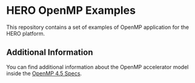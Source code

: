 # HERO OpenMP Examples
This repository contains a set of examples of OpenMP application for the HERO platform.

## Additional Information
You can find additional information about the OpenMP accelerator model inside the [OpenMP 4.5 Specs](https://www.openmp.org/wp-content/uploads/openmp-examples-4.5.0.pdf).
